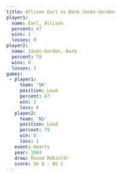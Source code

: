 ```yaml
---
title: Allison Earl vs Barb Jones-Gordon
player1:                  
  name: Earl, Allison     
  percent: 47             
  wins: 1                 
  losses: 0               
player2:                  
  name: Jones-Gordon, Barb
  percent: 79             
  wins: 0                 
  losses: 1               
games:
 - player1:        
     team: 'SK'    
     position: Lead
     percent: 47   
     win: 1        
     loss: 0       
   player2:        
     team: 'NS'    
     position: Lead
     percent: 79   
     win: 0        
     loss: 1       
   event: Hearts       
   year: 1984          
   draw: Round Robin(9)
   score: SK 8 - NS 2  
---
```

